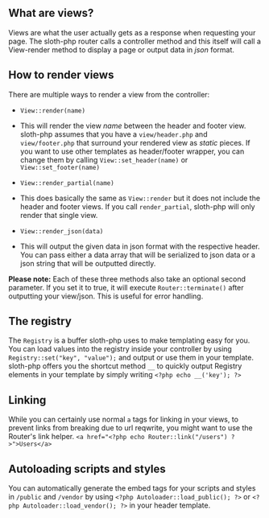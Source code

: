 ## What are views?
Views are what the user actually gets as a response when requesting your page. The sloth-php router calls a controller method and this itself will call a View-render method to display a page or output data in *json* format.


## How to render views
There are multiple ways to render a view from the controller:  
- `View::render(name)`
 - This will render the view *name* between the header and footer view. sloth-php assumes that you have a `view/header.php` and `view/footer.php` that surround your rendered view as *static* pieces. If you want to use other templates as header/footer wrapper, you can change them by calling `View::set_header(name)` or `View::set_footer(name)`

- `View::render_partial(name)`
 - This does basically the same as `View::render` but it does not include the header and footer views. If you call `render_partial`, sloth-php will only render that single view.

- `View::render_json(data)`
 - This will output the given data in json format with the respective header. You can pass either a data array that will be serialized to json data or a json string that will be outputted directly.


**Please note:** Each of these three methods also take an optional second parameter. If you set it to true, it will execute `Router::terminate()` after outputting your view/json. This is useful for error handling.

## The registry
The `Registry` is a buffer sloth-php uses to make templating easy for you. You can load values into the registry inside your controller by using `Registry::set("key", "value");` and output or use them in your template. sloth-php offers you the shortcut method `__` to quickly output Registry elements in your template by simply writing `<?php echo __('key'); ?>`

## Linking
While you can certainly use normal `a` tags for linking in your views, to prevent links from breaking due to url reqwrite, you might want to use the Router's link helper. `<a href="<?php echo Router::link("/users") ?>">Users</a>`

## Autoloading scripts and styles
You can automatically generate the embed tags for your scripts and styles in `/public` and `/vendor` by using `<?php Autoloader::load_public(); ?>` or `<?php Autoloader::load_vendor(); ?>` in your header template.